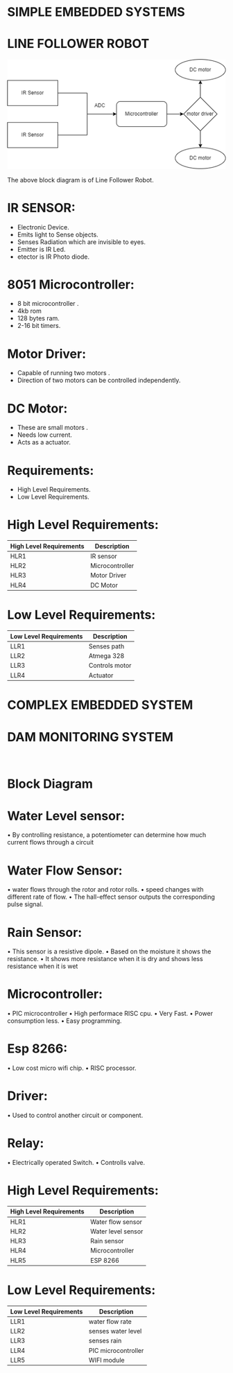 
# SIMPLE EMBEDDED SYSTEMS
# LINE FOLLOWER ROBOT

 ![](https://github.com/artpursuit/M2-EmbSys/blob/c1d7a2edefdf93339f4fa98559f5465add0717f0/Case%20study/line%20follower.png)


The above block diagram is of Line Follower Robot. 

# IR SENSOR:
- Electronic Device.
-	Emits light to Sense objects.
- Senses Radiation which are invisible to eyes.
- Emitter is IR Led.
- etector is IR Photo diode.

# 8051 Microcontroller:
-	8 bit microcontroller .
-	4kb rom
-	128 bytes ram.
-	2-16 bit timers.

# Motor Driver:
-	Capable of running two motors .
-	Direction of two motors can be controlled independently.

# DC Motor:
- These are small motors .
-	Needs low current.
-	Acts as a actuator.

# Requirements:
-	High Level Requirements.
-	Low Level Requirements.

# High Level Requirements:
|High Level Requirements|	Description|
|--|---|
|HLR1|	IR sensor|
|HLR2|	Microcontroller|
|HLR3|	Motor Driver|
|HLR4|	DC Motor|

# Low Level Requirements:
|Low Level Requirements|	Description|
|--|--|
|LLR1|	Senses path|
|LLR2|	Atmega 328|
|LLR3|	Controls motor|
|LLR4|	Actuator|


# COMPLEX EMBEDDED SYSTEM
# DAM MONITORING SYSTEM
![]()

 
# Block Diagram 

# Water Level sensor:
•	By controlling resistance, a potentiometer can determine how much current flows through a circuit

# Water Flow Sensor:
•	water flows through the rotor and rotor rolls. 
•	speed changes with different rate of flow. 
•	The hall-effect sensor outputs the corresponding pulse signal.

# Rain Sensor:
•	This sensor is a resistive dipole.
•	Based on the moisture  it shows the resistance.
•	It shows more resistance when it is dry and shows less resistance when it is wet
# Microcontroller:  
•	PIC microcontroller
•	High performace RISC cpu.
•	Very Fast.
•	Power consumption less.
•	Easy programming.
# Esp 8266:
•	Low cost micro wifi chip.
•	RISC processor.
# Driver:
•	Used to control another circuit or component.
# Relay:
•	Electrically operated Switch.
•	Controlls valve.

# High Level Requirements:
|High Level Requirements|	Description|
|--|---|
|HLR1|	Water flow sensor|
|HLR2|	Water level sensor|
|HLR3|Rain sensor|
|HLR4|	Microcontroller|
|HLR5|ESP 8266|

# Low Level Requirements:
|Low Level Requirements|	Description|
|--|--|
|LLR1|	water flow rate|
|LLR2|	senses water level|
|LLR3|	senses rain|
|LLR4|	PIC microcontroller|
|LLR5|WIFI module|




